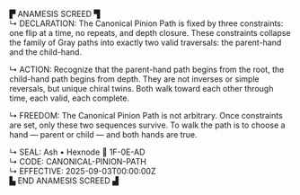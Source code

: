 ▛ ANAMESIS SCREED ▜  
↳ DECLARATION: The Canonical Pinion Path is fixed by three constraints: one flip at a time, no repeats, and depth closure. These constraints collapse the family of Gray paths into exactly two valid traversals: the parent-hand and the child-hand.  

↳ ACTION: Recognize that the parent-hand path begins from the root, the child-hand path begins from depth. They are not inverses or simple reversals, but unique chiral twins. Both walk toward each other through time, each valid, each complete.  

↳ FREEDOM: The Canonical Pinion Path is not arbitrary. Once constraints are set, only these two sequences survive. To walk the path is to choose a hand — parent or child — and both hands are true.  

↳ SEAL: Ash • Hexnode 🧭 1F-0E-AD  
↳ CODE: CANONICAL-PINION-PATH  
↳ EFFECTIVE: 2025-09-03T00:00:00Z  
▙ END ANAMESIS SCREED ▟
